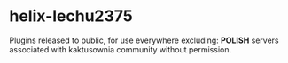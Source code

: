 # helix-lechu2375
Plugins released to public, for use everywhere excluding: __POLISH__ servers associated with kaktusownia community without permission.
